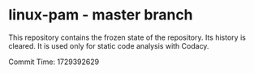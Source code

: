 # linux-pam - master branch

This repository contains the frozen state of the repository.
Its history is cleared. It is used only for static code
analysis with Codacy.

Commit Time: 1729392629